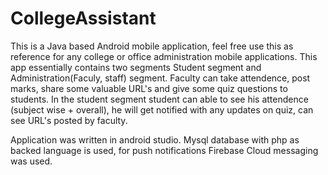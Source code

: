 # CollegeAssistant

This is a Java based Android mobile application, feel free use this as reference for any college or office administration mobile applications.
This app essentially contains two segments Student segment and Administration(Faculy, staff) segment. Faculty can take attendence, post marks, share some valuable URL's and give some quiz questions to students.
In the student segment student can able to see his attendence (subject wise + overall), he will get notified with any updates on quiz, can see URL's posted by faculty.

Application was written in android studio. Mysql database with php as backed language is used, for push notifications Firebase Cloud messaging was used.
